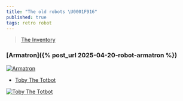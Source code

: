 ```yaml
---
title: "The old robots \U0001F916"
published: true
tags: retro robot
---
```

> [The Inventory](http://www.theoldrobots.com/index2.html)

### [Armatron]({% post_url 2025-04-20-robot-armatron %})

[![Armatron](https://www.theoldrobots.com/images14/big15.JPG)](https://www.theoldrobots.com/armatron1.html)

- [Toby The Totbot](https://www.theoldrobots.com/Totbot.html)

[![Toby The Totbot](https://www.theoldrobots.com/images61/Totbot-3.JPG)](https://www.theoldrobots.com/Totbot.html)
